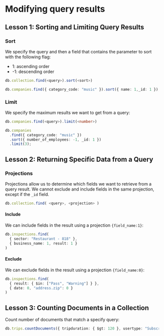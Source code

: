 # Modifying query results

## Lesson 1: Sorting and Limiting Query Results

### Sort

We specify the query and then a field that contains the parameter to sort with the following flag:

* 1: ascending order
* -1: descending order

```ts
db.collection.find(<query>).sort(<sort>)
```

```ts
db.companies.find({ category_code: "music" }).sort({ name: 1,_id: 1 });
```

### Limit

We specify the maximum results we want to get from a query:

```ts
db.companies.find(<query>).limit(<number>)
```

```ts
db.companies
  .find({ category_code: "music" })
  .sort({ number_of_employees: -1, _id: 1 })
  .limit(3);
```

## Lesson 2: Returning Specific Data from a Query

### Projections

Projections allow us to determine which fields we want to retrieve from a query result. We cannot exclude and include fields in the same projection, except if the `_id` field.

```ts
db.collection.find( <query>, <projection> )
```


#### Include

We can include fields in the result using a projection `{field_name:1}`:

```ts
db.inspections.find(
  { sector: "Restaurant - 818" },
  { business_name: 1, result: 1 }
)
```

#### Exclude

We can exclude fields in the result using a projection `{field_name:0}`:

```ts
db.inspections.find(
  { result: { $in: ["Pass", "Warning"] } },
  { date: 0, "address.zip": 0 }
)
```

## Lesson 3: Counting Documents in a Collection

Count number of documents that match a specify query:

```ts
db.trips.countDocuments({ tripduration: { $gt: 120 }, usertype: "Subscriber" })
```